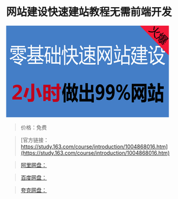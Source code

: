 # 网站建设快速建站教程无需前端开发

![img](../../../assets/study163/free/76CA47727FE3C8BC3EBCB54A06881252.png)

> 价格：免费

> [官方链接：https://study.163.com/course/introduction/1004868016.htm](https://study.163.com/course/introduction/1004868016.htm)

> [阿里网盘：]()

> [百度网盘：]()

> [夸克网盘：]()
